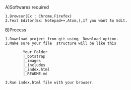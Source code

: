 A)Softwares required

	1.Browser(Ex : Chrome,Firefox)
	2.Text Editor(Ex: Notepad++,Atom,),If you want to Edit.

B)Process

	1.Download project from git using  Download option.
	2.Make sure your file  structure will be like this
			
			Your Folder
			|_botstrap
			|_images
			|_includes
			|_index.html
			|_README.md

	3.Run index.html file with your browser. 